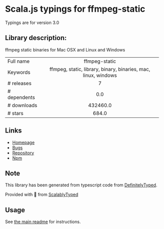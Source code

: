 
# Scala.js typings for ffmpeg-static

Typings are for version 3.0

## Library description:
ffmpeg static binaries for Mac OSX and Linux and Windows

|                    |                 |
| ------------------ | :-------------: |
| Full name          | ffmpeg-static |
| Keywords           | ffmpeg, static, library, binary, binaries, mac, linux, windows |
| # releases         | 7 |
| # dependents       | 0.0 |
| # downloads        | 432460.0 |
| # stars            | 684.0 |

## Links
- [Homepage](https://github.com/eugeneware/ffmpeg-static#readme)
- [Bugs](https://github.com/eugeneware/ffmpeg-static/issues)
- [Repository](https://github.com/eugeneware/ffmpeg-static)
- [Npm](https://www.npmjs.com/package/ffmpeg-static)
    


## Note
This library has been generated from typescript code from [DefinitelyTyped](https://definitelytyped.org).

Provided with :purple_heart: from [ScalablyTyped](https://github.com/oyvindberg/ScalablyTyped)

## Usage
See [the main readme](../../readme.md) for instructions.


